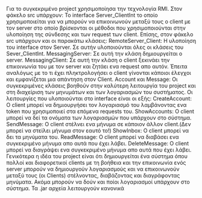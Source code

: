 Για το συγκεκριμένο project χρησιμοποίησα την τεχνολογία RMI. Στον φάκελο src υπάρχουν:
Το interface Server_ClientInt το οποίο χρησιμοποιείται για να μπορούν να επικοινωνούν μεταξύ τους ο client με τον
server στο οποίο βρίσκονται οι μέθοδοι που χρησιμοποιούνται στην υλοποίηση της σύνδεσης και των request των client.
Επίσης, στον φάκελο src υπάρχουν και οι παρακάτω κλάσεις:
RemoteServer_Client: Η υλοποίηση του interface στον Server. Σε αυτήν υλοποιούνται όλες οι κλάσεις του Sever_ClientInt.
MessagingServer: Σε αυτή την κλάση δημιουργείται ο server.
MessagingClient: Σε αυτή την κλάση ο client ξεκινάει την επικοινωνία του με τον server και ζητάει ενα request απο αυτόν.
Έπειτα αναλόγως με το τι έχει πληκτρολογήσει ο client γίνονται κάποιοι έλεγχοι και εμφανίζεται μια απάντηση στον Client.
Account και Message: Οι συγκεκριμένες κλάσεις βοηθούν στην καλύτερη λειτουργία του project και στη διαχείριση των 
μηνυμάτων και των λογαριασμών του συστήματος.
Οι λειτουργίες που υλοποιούνται στο interface είναι οι εξής:
CreateAccount: Ο client μπορεί να δημιουργήσει τον λογαριασμό του λαμβάνοντας ενα token που χρησιμοποιεί στα επόμενα 
requests του.
ShowAccounts: Ο client μπορεί να δεί τα ονόματα των λογαριασμών που υπάρχουν στο σύστημα.
SendMessage: Ο client στέλνει ενα μήνυμα σε κάποιον άλλον client.(Δεν μπορεί να στείλει μήνυμα στον εαυτό το!)
ShowInbox: Ο client μπορεί να δει τα μηνύματα του.
ReadMessage: Ο client μπορεί να διαβάσει ενα συγκεκριμένο μήνυμα απο αυτά που έχει λάβει.
DeleteMessage: O client μπορεί να διαγράψει ενα συγκεκριμένο μήνυμα απο αυτά που έχει λάβει.
Γενικότερα η ιδέα του project είναι ότι δημιουργείται ένα σύστημα όπου πολλοί και διαφορετικοί clients με τη βοήθεια
και την επικοινωνία ενός server μπορούν να δημιουργούν λογαριασμούς και να επικοινωνούν μεταξύ τους (οι Clients)
στέλνοντας, διαβάζοντας και διαγράφοντας μηνύματα. Ακόμα μπορούν να δούν και ποίοι λογαριασμοί υπάρχουν στο σύστημα.
Τα .jar αρχεία λειτουργούν κανονικά
